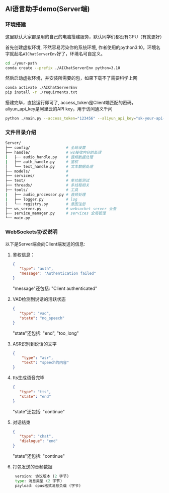 ## AI语言助手demo(Server端)

### 环境搭建

这里默认大家都是用的自己的电脑搭建服务，默认同学们都没有GPU（有就更好）

首先创建虚拟环境, 不然容易污染你的系统环境, 作者使用的python3.10。环境名字就起名`AIChatServerEnv`好了，环境名可自定义。

``` sh
cd ./your-path
conda create --prefix ./AIChatServerEnv python=3.10
```

然后启动虚拟环境，并安装所需要的包，如果下载不了需要科学上网

``` sh
conda activate ./AIChatServerEnv
pip install -r ./requirments.txt
```

搭建完毕，直接运行即可了, access_token是Client端匹配的密码，aliyun_api_key是阿里云的API key，用于访问通义千问

``` sh
python ./main.py --access_token="123456" --aliyun_api_key="sk-your-api-key"
```

### 文件目录介绍

```sh
Server/
├── config/                # 全局设置
├── handle/                # ws接收内容的处理
|   ├── audio_handle.py    # 音频数据处理
|   ├── auth_handle.py     # 鉴权
│   └── text_handle.py     # 文本数据处理
├── models/                # 
├── services/              # 
├── test/                  # 单功能测试
├── threads/               # 多线程相关
├── tools/                 # 工具
|   ├── audio_processor.py # 音频处理
|   ├── logger.py          # log
│   └── registry.py        # 意图注册
├── ws_server.py           # websocket server 业务
├── service_manager.py     # services 全局管理
└── main.py
```

### WebSockets协议说明

以下是Server端会向Client端发送的信息:

1. 鉴权信息：

   ```json
   {
      "type": "auth",
      "message": "Authentication failed" 
   }
   ```
   "message"还包括: "Client authenticated"

2. VAD检测到说话的活跃状态

   ```json
   {
      "type": "vad",
      "state": "no_speech" 
   }
   ```
   "state"还包括: "end", "too_long"

3. ASR识别到说话的文字

   ```json
   {
       "type": "asr",
       "text": "speech的内容"
   }
   ```

4. tts生成语音完毕

   ```json
   {
      "type": "tts",
      "state": "end"
   }
   ```
   "state"还包括: "continue"

5. 对话结束

   ```json
   {
      "type": "chat",
      "dialogue": "end"
   }
   ```
   "state"还包括: "continue"


6. 打包发送的音频数据

   ```python
    version: 协议版本 (2 字节)
    type: 消息类型 (2 字节)
    payload: opus格式消息负载 (字节)
   ```